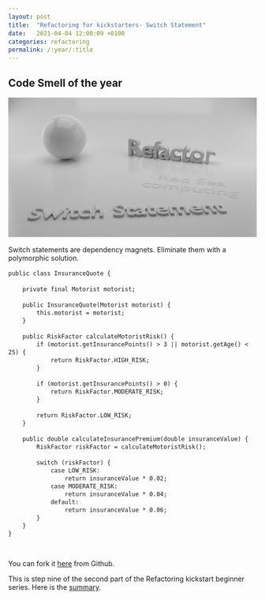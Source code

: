 ```yaml
---
layout: post
title:  "Refactoring for kickstarters- Switch Statement"
date:   2021-04-04 12:00:09 +0100
categories: refactoring
permalink: /:year/:title
---
```


## Code Smell of the year

![Switch statement](../images/Refactoring/Refactor-switch-statement.png)
<br>
 
Switch statements are dependency magnets. Eliminate them with a polymorphic solution.



    public class InsuranceQuote {
    
        private final Motorist motorist;
    
        public InsuranceQuote(Motorist motorist) {
            this.motorist = motorist;
        }
    
        public RiskFactor calculateMotoristRisk() {
            if (motorist.getInsurancePoints() > 3 || motorist.getAge() < 25) {
                return RiskFactor.HIGH_RISK;
            }
    
            if (motorist.getInsurancePoints() > 0) {
                return RiskFactor.MODERATE_RISK;
            }
    
            return RiskFactor.LOW_RISK;
        }
    
        public double calculateInsurancePremium(double insuranceValue) {
            RiskFactor riskFactor = calculateMotoristRisk();
    
            switch (riskFactor) {
                case LOW_RISK:
                    return insuranceValue * 0.02;
                case MODERATE_RISK:
                    return insuranceValue * 0.04;
                default:
                    return insuranceValue * 0.06;
            }
        }
    }

<br>

You can fork it [here](https://github.com/redseacomputing/Refactoring_SwitchStatement) from Github.

This is step nine of the second part of the Refactoring kickstart beginner series. Here is the [summary](https://redseacomputing.github.io/2021/Refactoring2-10-summary).